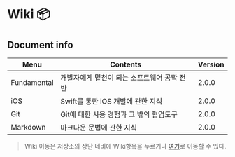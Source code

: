 # Wiki 📦

## Document info 
Menu|Contents|Version|
|---|---|---|
Fundamental|개발자에게 밑천이 되는 소프트웨어 공학 전반|2.0.0|
iOS|Swift를 통한 iOS 개발에 관한 지식|2.0.0|
Git|Git에 대한 사용 경험과 그 밖의 협업도구|2.0.0|
Markdown|마크다운 문법에 관한 지식|2.0.0|
> Wiki 이동은 저장소의 상단 네비에 Wiki항목을 누르거나 [여기](https://github.com/devyhan93/Wiki/wiki)로 이동할 수 있다. 
